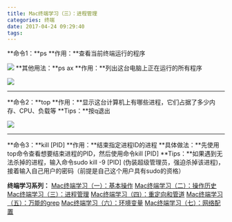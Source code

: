 ```yaml
---
title: Mac终端学习（三）：进程管理
categories: 终端
date: 2017-04-24 09:29:40
tags:
---
```

**命令1：**ps
**作用：**查看当前终端运行的程序

![](http://upload-images.jianshu.io/upload_images/2319568-4a4a8e31dd346486.png?imageMogr2/auto-orient/strip%7CimageView2/2/w/1240)
**其他用法：**ps ax
**作用：**列出这台电脑上正在运行的所有程序

![](http://upload-images.jianshu.io/upload_images/2319568-9abc467965b21080.png?imageMogr2/auto-orient/strip%7CimageView2/2/w/1240)
<!--more-->
***
**命令2：**top
**作用：**显示这台计算机上有哪些进程，它们占据了多少内存、CPU、负载等
**Tips：**按q退出

![](http://upload-images.jianshu.io/upload_images/2319568-09397b0a23f9b7f1.png?imageMogr2/auto-orient/strip%7CimageView2/2/w/1240)
***
**命令3：**kill [PID]
**作用：**结束指定进程ID的进程
**具体做法：**先使用top命令查看想要结束进程的PID，然后使用命令kill [PID]
**Tips：**如果遇到无法杀掉的进程，输入命令sudo kill -9 [PID] (伪装超级管理员，强迫杀掉该进程)，接着输入自己用户的密码（前提是自己这个用户具有sudo的资格）

**终端学习系列：**
[Mac终端学习（一）：基本操作](http://zhurunshi.com/Mac-Terminal-Learning-1/)
[Mac终端学习（二）：操作历史](http://zhurunshi.com/Mac-Terminal-Learning-2/)
[Mac终端学习（三）：进程管理](http://zhurunshi.com/Mac-Terminal-Learning-3/)
[Mac终端学习（四）：重定向和管道](http://zhurunshi.com/Mac-Terminal-Learning-4/)
[Mac终端学习（五）：万能的grep](http://zhurunshi.com/Mac-Terminal-Learning-5/)
[Mac终端学习（六）：环境变量](http://zhurunshi.com/Mac-Terminal-Learning-6/)
[Mac终端学习（七）：网络配置](http://zhurunshi.com/Mac-Terminal-Learning-7/)